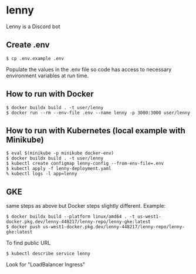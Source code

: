 # lenny
Lenny is a Discord bot

## Create .env
```
$ cp .env.example .env
```

Populate the values in the .env file so code has access to necessary environment variables at run time.

## How to run with Docker
```
$ docker buildx build . -t user/lenny
$ docker run --rm --env-file .env --name lenny -p 3000:3000 user/lenny
```

## How to run with Kubernetes (local example with Minikube)
```
$ eval $(minikube -p minikube docker-env)
$ docker buildx build . -t user/lenny
$ kubectl create configmap lenny-config --from-env-file=.env
$ kubectl apply -f lenny-deployment.yaml
% kubectl logs -l app=lenny
```

## GKE

same steps as above but Docker steps slightly different. Example:
```
$ docker buildx build --platform linux/amd64 . -t us-west1-docker.pkg.dev/lenny-448217/lenny-repo/lenny-gke:latest
$ docker push us-west1-docker.pkg.dev/lenny-448217/lenny-repo/lenny-gke:latest
```

To find public URL
```
$ kubectl describe service lenny
```

Look for "LoadBalancer Ingress"